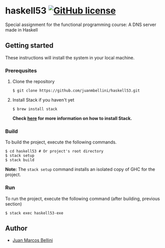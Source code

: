 # haskell53 [![GitHub license](https://img.shields.io/badge/license-Apache%20License%202.0-blue.svg?style=flat)](http://www.apache.org/licenses/LICENSE-2.0)

Special assignment for the functional programming course: A DNS server made in Haskell

## Getting started

These instructions will install the system in your local machine.

### Prerequsites

1. Clone the repository

    ```
    $ git clone https://github.com/juanmbellini/haskell53.git
    ```

2. Install Stack if you haven't yet

    ```
    $ brew install stack
    ```

    **Check [here](https://docs.haskellstack.org/en/stable/install_and_upgrade/) for more information on how to install Stack.**


### Build

To build the project, execute the following commands.

```
$ cd haskell53 # Or project's root directory
$ stack setup
$ stack build
```

**Note:** The ```stack setup``` command installs an isolated copy of GHC for the project.

### Run

To run the project, execute the following command (after building, previous section)

```
$ stack exec haskell53-exe
```

## Author

- [Juan Marcos Bellini](https://github.com/juanmbellini)
